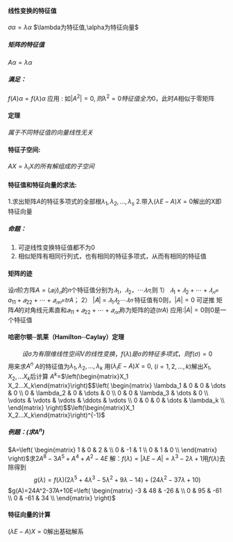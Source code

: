 #### 线性变换的特征值
$\sigma \alpha=\lambda \alpha$
$\lambda为特征值,\alpha为特征向量$

##### 矩阵的特征值
$A\alpha=\lambda \alpha$

##### 满足：
$f(A)\alpha=f(\lambda)\alpha$
应用 : 如$|A^2|=0,则\lambda^2=0特征值全为0$，此时$A$相似于零矩阵

#### 定理
   *属于不同特征值的向量线性无关* 

#### 特征子空间:
$AX=\lambda_i X的所有解组成的子空间$

#### 特征值和特征向量的求法:
1.求出矩阵$A$的特征多项式的全部根$\lambda_1,\lambda_2,...,\lambda_s$
2.带入$(\lambda E-A)X=0$解出的X即特征向量

##### 命题：
1. 可逆线性变换特征值都不为0
2.   相似矩阵有相同行列式，也有相同的特征多项式，从而有相同的特征值



#### 矩阵的迹
设𝑛阶方阵$A = (𝑎𝑖𝑗)_𝑛$的𝑛个特征值分别为$𝜆_1，𝜆_2，⋯ 𝜆𝑛$,则
1） $𝜆_1+𝜆_2 + ⋯ + 𝜆_𝑛 =$ $a_{11} + 𝑎_{22} + ⋯ + 𝑎_{𝑛𝑛}$=$trA$；
2） |𝐴| = $𝜆_1𝜆_2 ⋯ 𝜆𝑛$ 
特征值有0则，$|A|=0$ 可逆推
矩阵𝐴的对角线元素直和$𝑎_{11} + 𝑎_{22} + ⋯ + 𝑎_{𝑛𝑛}$称为矩阵的迹($trA$)
应用:$|A|=0$则0是一个特征值

#### 哈密尔顿─凯莱（Hamilton─Caylay）定理
$$设 σ 为有限维线性空间 V的线性变换，f(\lambda )是\sigma 的特征多项式，则f(\sigma)=0$$
用来求$A^n$
$A$的特征值为$\lambda_1,\lambda_2,...,\lambda_k$ 用$(\lambda_i E-A)X=0,$  $(i=1,2,...,k)$解出$X_1,X_2,...X_k$后计算
$A^k=$$\left(\begin{matrix}X_1 X_2...X_k\end{matrix}\right)$$\left( \begin{matrix} \lambda_1 & 0 & 0 & \dots & 0 \\ 0 & \lambda_2 & 0 & \dots & 0 \\ 0 & 0 & \lambda_3 & \dots & 0 \\ \vdots & \vdots & \vdots & \ddots & \vdots \\ 0 & 0 & 0 & \dots & \lambda_k \\ \end{matrix} \right)$$\left(\begin{matrix}X_1 X_2...X_k\end{matrix}\right)^{-1}$
##### ***例题***：(求$A^n$)

  $A=\left( \begin{matrix} 1 & 0 & 2 &  \\ 0 & -1 & 1 \\ 0 & 1 & 0 \\  \end{matrix} \right)$求$2A^8-3A^5+A^4+A^2-4E$
解：$f(\lambda)=|\lambda E-A|=\lambda^3-2\lambda+1$用$f(\lambda)$去除得到$$g(\lambda)=f(\lambda)(2\lambda^5+4\lambda^3-5\lambda^2+9\lambda-14)+(24\lambda^2-37\lambda+10)$$
  $g(A)=24A^2-37A+10E=\left( \begin{matrix} -3 & 48 & -26 &  \\ 0 & 95 & -61 \\ 0 & -61 & 34 \\  \end{matrix} \right)$
  

#### 特征向量的计算
($\lambda E-A)X=0$解出基础解系
